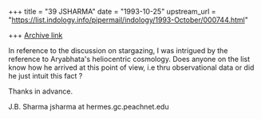 +++
title = "39 JSHARMA"
date = "1993-10-25"
upstream_url = "https://list.indology.info/pipermail/indology/1993-October/000744.html"

+++
[Archive link](https://list.indology.info/pipermail/indology/1993-October/000744.html)

 In reference to the discussion on stargazing, I was intrigued by the 
reference to Aryabhata's heliocentric cosmology. Does anyone on the 
list know how he arrived at this point of view, i.e thru 
observational data or did he just intuit this fact ?

Thanks in advance.

J.B. Sharma
jsharma at hermes.gc.peachnet.edu





